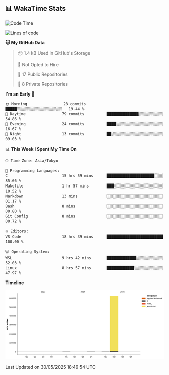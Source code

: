## 📊 WakaTime Stats

<!--START_SECTION:waka-->
![Code Time](http://img.shields.io/badge/Code%20Time-138%20hrs%2053%20mins-blue)

![Lines of code](https://img.shields.io/badge/From%20Hello%20World%20I%27ve%20Written-628.5%20thousand%20lines%20of%20code-blue)

**🐱 My GitHub Data** 

> 📦 1.4 kB Used in GitHub's Storage 
 > 
> 🚫 Not Opted to Hire
 > 
> 📜 17 Public Repositories 
 > 
> 🔑 8 Private Repositories 
 > 
**I'm an Early 🐤** 

```text
🌞 Morning                28 commits          █████░░░░░░░░░░░░░░░░░░░░   19.44 % 
🌆 Daytime                79 commits          ██████████████░░░░░░░░░░░   54.86 % 
🌃 Evening                24 commits          ████░░░░░░░░░░░░░░░░░░░░░   16.67 % 
🌙 Night                  13 commits          ██░░░░░░░░░░░░░░░░░░░░░░░   09.03 % 
```


📊 **This Week I Spent My Time On** 

```text
🕑︎ Time Zone: Asia/Tokyo

💬 Programming Languages: 
C                        15 hrs 59 mins      █████████████████████░░░░   85.66 % 
Makefile                 1 hr 57 mins        ███░░░░░░░░░░░░░░░░░░░░░░   10.52 % 
Markdown                 13 mins             ░░░░░░░░░░░░░░░░░░░░░░░░░   01.17 % 
Bash                     8 mins              ░░░░░░░░░░░░░░░░░░░░░░░░░   00.80 % 
Git Config               8 mins              ░░░░░░░░░░░░░░░░░░░░░░░░░   00.72 % 

🔥 Editors: 
VS Code                  18 hrs 39 mins      █████████████████████████   100.00 % 

💻 Operating System: 
WSL                      9 hrs 42 mins       █████████████░░░░░░░░░░░░   52.03 % 
Linux                    8 hrs 57 mins       ████████████░░░░░░░░░░░░░   47.97 % 
```

**Timeline**

![Lines of Code chart](https://raw.githubusercontent.com/Hen00af/Hen00af/main/assets/bar_graph.png)


 Last Updated on 30/05/2025 18:49:54 UTC
<!--END_SECTION:waka-->

